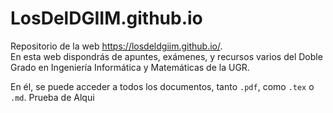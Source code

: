 # LosDelDGIIM.github.io

Repositorio de la web <https://losdeldgiim.github.io/>.  
En esta web dispondrás de apuntes, exámenes, y recursos varios del Doble Grado en Ingeniería Informática y Matemáticas de la UGR.

En él, se puede acceder a todos los documentos, tanto `.pdf`, como `.tex` o `.md`.
 Prueba de Alqui